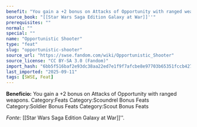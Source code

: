 ```yaml
---
benefit: "You gain a +2 bonus on Attacks of Opportunity with ranged weapons. Category:Feats Category:Scoundrel Bonus Feats Category:Soldier Bonus Feats Category:Scout Bonus Feats"
source_book: "[[Star Wars Saga Edition Galaxy at War]]''"
prerequisites: ""
normal: ""
special: ""
name: "Opportunistic Shooter"
type: "feat"
slug: "opportunistic-shooter"
source_url: "https://swse.fandom.com/wiki/Opportunistic_Shooter"
source_license: "CC BY-SA 3.0 (Fandom)"
import_hash: "6bb5f516baf2e93dc38aa22ed7e1f9f7afcbe8e97703b65351fccb4272de006f"
last_imported: "2025-09-11"
tags: [SWSE, Feat]
---
```

**Beneficio:** You gain a +2 bonus on Attacks of Opportunity with ranged weapons. Category:Feats Category:Scoundrel Bonus Feats Category:Soldier Bonus Feats Category:Scout Bonus Feats

*Fonte:* [[Star Wars Saga Edition Galaxy at War]]''.